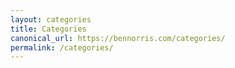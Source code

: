 ```yaml
---
layout: categories
title: Categories
canonical_url: https://bennorris.com/categories/
permalink: /categories/
---
```

